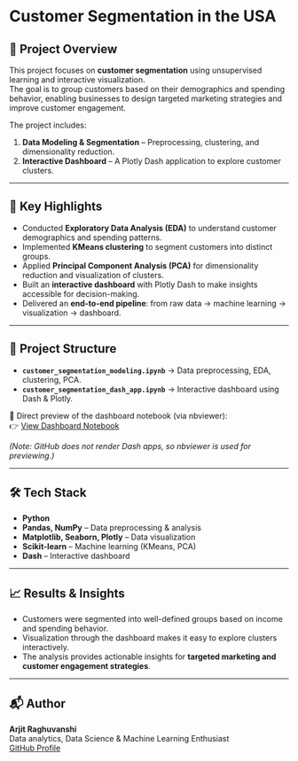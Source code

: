 # Customer Segmentation in the USA

## 📌 Project Overview
This project focuses on **customer segmentation** using unsupervised learning and interactive visualization.  
The goal is to group customers based on their demographics and spending behavior, enabling businesses to design targeted marketing strategies and improve customer engagement.

The project includes:
1. **Data Modeling & Segmentation** – Preprocessing, clustering, and dimensionality reduction.  
2. **Interactive Dashboard** – A Plotly Dash application to explore customer clusters.  

---

## 🎯 Key Highlights
- Conducted **Exploratory Data Analysis (EDA)** to understand customer demographics and spending patterns.  
- Implemented **KMeans clustering** to segment customers into distinct groups.  
- Applied **Principal Component Analysis (PCA)** for dimensionality reduction and visualization of clusters.  
- Built an **interactive dashboard** with Plotly Dash to make insights accessible for decision-making.  
- Delivered an **end-to-end pipeline**: from raw data → machine learning → visualization → dashboard.  

---

## 📂 Project Structure
- **`customer_segmentation_modeling.ipynb`** → Data preprocessing, EDA, clustering, PCA.  
- **`customer_segmentation_dash_app.ipynb`** → Interactive dashboard using Dash & Plotly.  

🔗 Direct preview of the dashboard notebook (via nbviewer):  
👉 [View Dashboard Notebook](https://nbviewer.org/github/arjitraghuvanshi/customer-segmentation-USA/blob/main/customer_segmentation_dash_app.ipynb)  

*(Note: GitHub does not render Dash apps, so nbviewer is used for previewing.)*

---

## 🛠️ Tech Stack
- **Python**  
- **Pandas, NumPy** – Data preprocessing & analysis  
- **Matplotlib, Seaborn, Plotly** – Data visualization  
- **Scikit-learn** – Machine learning (KMeans, PCA)  
- **Dash** – Interactive dashboard  


---

## 📈 Results & Insights
- Customers were segmented into well-defined groups based on income and spending behavior.  
- Visualization through the dashboard makes it easy to explore clusters interactively.  
- The analysis provides actionable insights for **targeted marketing and customer engagement strategies**.

  
---

## 📬 Author  
**Arjit Raghuvanshi**  
Data analytics, Data Science & Machine Learning Enthusiast  
[GitHub Profile](https://github.com/arjitraghuvanshi)  
